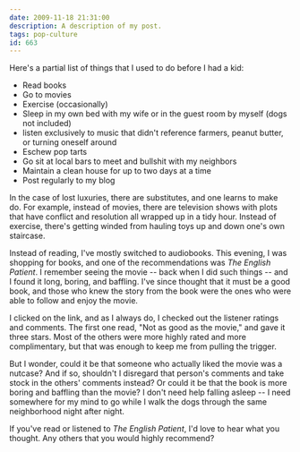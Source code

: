 ```yaml
---
date: 2009-11-18 21:31:00
description: A description of my post.
tags: pop-culture
id: 663
---
```

Here's a partial list of things that I used to do before I had a kid:

<UL>
	<li>Read books</li>
	<li>Go to movies</li>
	<li>Exercise (occasionally)</li>
	<li>Sleep in my own bed with my wife or in the guest room by myself (dogs not included)
	</li><li>listen exclusively to music that didn't reference farmers, peanut butter, or turning oneself around</li>
	<li>Eschew pop tarts</li>
	<li>Go sit at local bars to meet and bullshit with my neighbors
	</li><li>Maintain a clean house for up to two days at a time</li>
	<li>Post regularly to my blog</li>
</UL>
<!--more-->
In the case of lost luxuries, there are substitutes, and one learns to make do.  For example, instead of movies, there are television shows with plots that have conflict and resolution all wrapped up in a tidy hour.  Instead of exercise, there's getting winded from hauling toys up and down one's own staircase.

Instead of reading, I've mostly switched to audiobooks.  This evening, I was shopping for books, and one of the recommendations was <i>The English Patient</i>.  I remember seeing the movie -- back when I did such things -- and I found it long, boring, and baffling.  I've since thought that it must be a good book, and those who knew the story from the book were the ones who were able to follow and enjoy the movie.

I clicked on the link, and as I always do, I checked out the listener ratings and comments.  The first one read, "Not as good as the movie," and gave it three stars.  Most of the others were more highly rated and more complimentary, but that was enough to keep me from pulling the trigger.

But I wonder, could it be that someone who actually liked the movie was a nutcase?  And if so, shouldn't I disregard that person's comments and take stock in the others' comments instead?  Or could it be that the book is more boring and baffling than the movie?  I don't need help falling asleep -- I need somewhere for my mind to go while I walk the dogs through the same neighborhood night after night.

If you've read or listened to <i>The English Patient</i>, I'd love to hear what you thought.  Any others that you would highly recommend?
